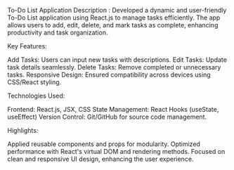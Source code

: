 To-Do List Application
Description : Developed a dynamic and user-friendly To-Do List application using React.js to manage tasks efficiently. The app allows users to add, edit, delete, and mark tasks as complete, enhancing productivity and task organization.

Key Features:

Add Tasks: Users can input new tasks with descriptions.
Edit Tasks: Update task details seamlessly.
Delete Tasks: Remove completed or unnecessary tasks.
Responsive Design: Ensured compatibility across devices using CSS/React styling.

Technologies Used:

Frontend: React.js, JSX, CSS
State Management: React Hooks (useState, useEffect)
Version Control: Git/GitHub for source code management.

Highlights:

Applied reusable components and props for modularity.
Optimized performance with React's virtual DOM and rendering methods.
Focused on clean and responsive UI design, enhancing the user experience.
